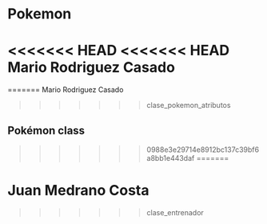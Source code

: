 # Pokemon
<<<<<<< HEAD
<<<<<<< HEAD
Mario Rodriguez Casado
=======

=======
Mario Rodriguez Casado
>>>>>>> clase_pokemon_atributos

## Pokémon class


>>>>>>> 0988e3e29714e8912bc137c39bf6a8bb1e443daf
=======
# Juan Medrano Costa
>>>>>>> clase_entrenador
